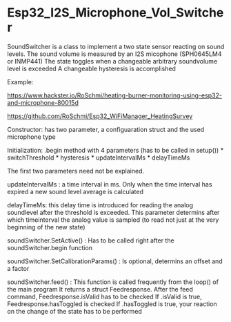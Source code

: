 # Esp32_I2S_Microphone_Vol_Switcher

SoundSwitcher is a class to implement a two state sensor reacting on sound levels.
The sound volume is measured by an I2S micophone (SPH0645LM4 or INMP441)
The state toggles when a changeable arbitrary soundvolume level is exceeded
A changeable hysteresis is accomplished

Example:

https://www.hackster.io/RoSchmi/heating-burner-monitoring-using-esp32-and-microphone-80015d

https://github.com/RoSchmi/Esp32_WiFiManager_HeatingSurvey

Constructor: has two parameter, a configuaration struct and the used microphone type

Initialization: .begin method with 4 parameters (has to be called in setup())
    * switchThreshold
    * hysteresis
    * updateIntervalMs
    * delayTimeMs

The first two parameters need not be explained.

updateIntervalMs : a time interval in ms. Only when the time interval has expired
                   a new sound level average is calculated

delayTimeMs:       this delay time is introduced for reading the analog soundlevel
                   after the threshold is exceeded. This parameter determins after
                   which timeinterval the analog value is sampled (to read not just
                   at the very beginning of the new state)

 soundSwitcher.SetActive() : Has to be called right after the soundSwitcher.begin function

 soundSwitcher.SetCalibrationParams() : Is optional, determins an offset and a factor

 soundSwitcher.feed() : This function is called frequently from the loop() of the main program
                        It returns a struct Feedresponse.
                        After the feed command, Feedresponse.isValid has to be checked
                        If .isValid is true, Feedresponse.hasToggled is checked
                        If .hasToggled is true, your reaction on the change of the
                        state has to be performed
